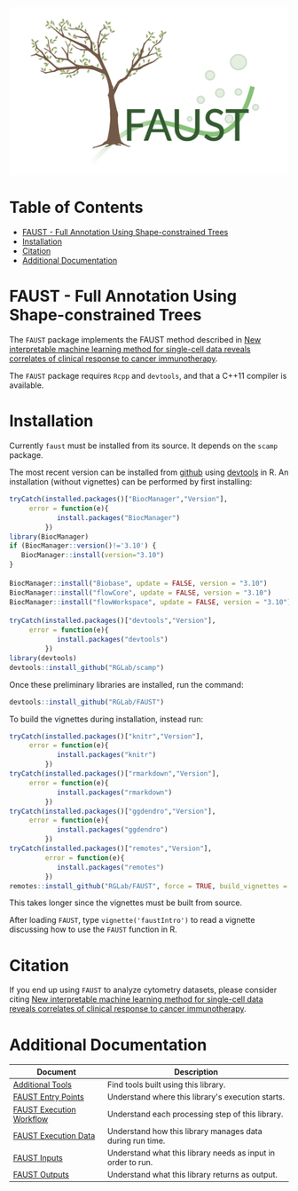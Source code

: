 ![faust_logo](documentation/images/logos/faust_logo.png)

# Table of Contents

<!-- START doctoc generated TOC please keep comment here to allow auto update -->
<!-- DON'T EDIT THIS SECTION, INSTEAD RE-RUN doctoc TO UPDATE -->

-   [FAUST - Full Annotation Using Shape-constrained Trees](#faust---full-annotation-using-shape-constrained-trees)
-   [Installation](#installation)
-   [Citation](#citation)
-   [Additional Documentation](#additional-documentation)

<!-- END doctoc generated TOC please keep comment here to allow auto update -->

# FAUST - Full Annotation Using Shape-constrained Trees

The `FAUST` package implements the FAUST method described in [New interpretable machine learning method for single-cell data reveals correlates of clinical response to cancer immunotherapy](https://www.biorxiv.org/content/10.1101/702118v2).

The `FAUST` package requires `Rcpp` and `devtools`, and that a C++11 compiler is available.

# Installation

Currently `faust` must be installed from its source. It depends on the `scamp` package.

The most recent version can be installed from [github](https://github.com/FredHutch/faust) using [devtools](https://github.com/r-lib/devtools) in R. An installation (without vignettes) can be performed by first installing:

```R
tryCatch(installed.packages()["BiocManager","Version"],
     error = function(e){
            install.packages("BiocManager")
         })
library(BiocManager)
if (BiocManager::version()!='3.10') {
   BiocManager::install(version="3.10")
}

BiocManager::install("Biobase", update = FALSE, version = "3.10")
BiocManager::install("flowCore", update = FALSE, version = "3.10")
BiocManager::install("flowWorkspace", update = FALSE, version = "3.10")

tryCatch(installed.packages()["devtools","Version"],
     error = function(e){
            install.packages("devtools")
         })
library(devtools)
devtools::install_github("RGLab/scamp")
```

Once these preliminary libraries are installed, run the command:

```R
devtools::install_github("RGLab/FAUST")
```

To build the vignettes during installation, instead run:

```R
tryCatch(installed.packages()["knitr","Version"],
     error = function(e){
            install.packages("knitr")
         })
tryCatch(installed.packages()["rmarkdown","Version"],
     error = function(e){
            install.packages("rmarkdown")
         })
tryCatch(installed.packages()["ggdendro","Version"],
     error = function(e){
            install.packages("ggdendro")
         })
tryCatch(installed.packages()["remotes","Version"],
         error = function(e){
            install.packages("remotes")
         })
remotes::install_github("RGLab/FAUST", force = TRUE, build_vignettes = TRUE)
```

This takes longer since the vignettes must be built from source.

After loading `FAUST`, type `vignette('faustIntro')` to read a vignette discussing how to use the `FAUST` function in R.

# Citation

If you end up using `FAUST` to analyze cytometry datasets, please consider citing [New interpretable machine learning method for single-cell data reveals correlates of clinical response to cancer immunotherapy](https://www.biorxiv.org/content/10.1101/702118v2).

# Additional Documentation

| Document                                                        | Description                                                  |
| --------------------------------------------------------------- | ------------------------------------------------------------ |
| [Additional Tools](documentation/ADDITIONAL_TOOLS.md)           | Find tools built using this library.                         |
| [FAUST Entry Points](documentation/ENTRY_POINTS.md)             | Understand where this library's execution starts.            |
| [FAUST Execution Workflow](documentation/EXECUTION_WORKFLOW.md) | Understand each processing step of this library.             |
| [FAUST Execution Data](documentation/EXECUTION_DATA.md)         | Understand how this library manages data during run time.    |
| [FAUST Inputs](documentation/FAUST_INPUTS.md)                   | Understand what this library needs as input in order to run. |
| [FAUST Outputs](documentation/FAUST_OUTPUTS.md)                 | Understand what this library returns as output.              |
